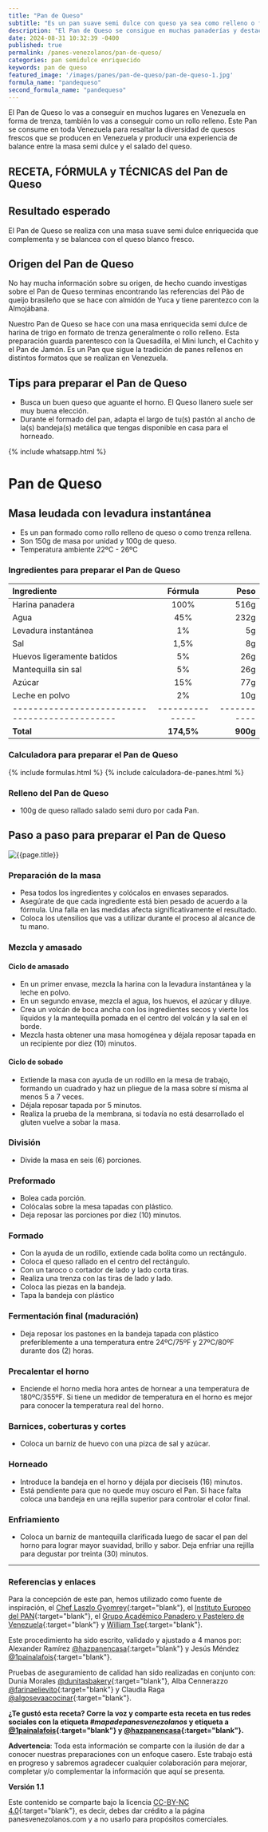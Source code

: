 ```yaml
---
title: "Pan de Queso"
subtitle: "Es un pan suave semi dulce con queso ya sea como relleno o formado en trenza."
description: "El Pan de Queso se consigue en muchas panaderías y destaca el contraste suave, dulce y salado del queso fresco que se produce en venezuela. En muchas escuelas de panadería se enseña en forma de trenza."
date: 2024-08-31 10:32:39 -0400
published: true
permalink: /panes-venezolanos/pan-de-queso/
categories: pan semidulce enriquecido
keywords: pan de queso
featured_image: '/images/panes/pan-de-queso/pan-de-queso-1.jpg'
formula_name: "pandequeso"
second_formula_name: "pandequeso"
---
```


El Pan de Queso lo vas a conseguir en muchos lugares en Venezuela en forma de trenza, también lo vas a conseguir como un rollo relleno. Este Pan se consume en toda Venezuela para resaltar la diversidad de quesos frescos que se producen en Venezuela y producir una experiencia de balance entre la masa semi dulce y el salado del queso.

## RECETA, FÓRMULA y TÉCNICAS del Pan de Queso

## Resultado esperado

El Pan de Queso se realiza con una masa suave semi dulce enriquecida que complementa y se balancea con el queso blanco fresco.

## Origen del Pan de Queso

No hay mucha información sobre su origen, de hecho cuando investigas sobre el Pan de Queso terminas encontrando las referencias del Pão de queijo brasileño que se hace con almidón de Yuca y tiene parentezco con la Almojábana. 

Nuestro Pan de Queso se hace con una masa enriquecida semi dulce de harina de trigo en formato de trenza generalmente o rollo relleno. Esta preparación guarda parentesco con la Quesadilla, el Mini lunch, el Cachito y el Pan de Jamón. Es un Pan que sigue la tradición de panes rellenos en distintos formatos que se realizan en Venezuela.

## Tips para preparar el Pan de Queso

- Busca un buen queso que aguante el horno. El Queso llanero suele ser muy buena elección.
- Durante el formado del pan, adapta el largo de tu(s) pastón al ancho de la(s) bandeja(s) metálica que tengas disponible en casa para el horneado.

{% include whatsapp.html %}

# Pan de Queso

## Masa leudada con levadura instantánea

- Es un pan formado como rollo relleno de queso o como trenza rellena.
- Son 150g de masa por unidad y 100g de queso.
- Temperatura ambiente 22ºC - 26ºC

### Ingredientes para preparar el Pan de Queso

| Ingrediente                                   |    Fórmula    |      Peso |
|:----------------------------------------------|:-------------:|----------:|
| Harina panadera                               |      100%     |      516g |
| Agua                                          |       45%     |      232g |
| Levadura instantánea                          |        1%     |        5g |
| Sal                                           |      1,5%     |        8g |
| Huevos ligeramente batidos                    |        5%     |       26g |
| Mantequilla sin sal                           |        5%     |       26g |
| Azúcar                                        |       15%     |       77g |
| Leche en polvo                                |        2%     |       10g |
| ----------------------------------------------|---------------|-----------|
| **Total**                                     |   **174,5%**  |  **900g** |

### Calculadora para preparar el Pan de Queso

{% include formulas.html %}
{% include calculadora-de-panes.html %}

### Relleno del Pan de Queso

- 100g de queso rallado salado semi duro por cada Pan.

## Paso a paso para preparar el Pan de Queso

<img class="post_image post_image_right" src="{{page.featured_image}}" alt="{{page.title}}">

<div id="preparacion"></div>

### Preparación de la masa

- Pesa todos los ingredientes y colócalos en envases separados.
- Asegúrate de que cada ingrediente está bien pesado de acuerdo a la fórmula. Una falla en las medidas afecta significativamente el resultado.
- Coloca los utensilios que vas a utilizar durante el proceso al alcance de tu mano.

### Mezcla y amasado

#### Ciclo de amasado

- En un primer envase, mezcla la harina con la levadura instantánea y la leche en polvo.
- En un segundo envase, mezcla el agua, los huevos, el azúcar y diluye.
- Crea un volcán de boca ancha con los ingredientes secos y vierte los líquidos y la mantequilla pomada en el centro del volcán y la sal en el borde.
- Mezcla hasta obtener una masa homogénea y déjala reposar tapada en un recipiente por diez (10) minutos.

<div id="sobado"></div>

#### Ciclo de sobado 

- Extiende la masa con ayuda de un rodillo en la mesa de trabajo, formando un cuadrado y haz un pliegue de la masa sobre sí misma al menos 5 a 7 veces.
- Déjala reposar tapada por 5 minutos.
- Realiza la prueba de la membrana, si todavía no está desarrollado el gluten vuelve a sobar la masa.

### División

- Divide la masa en seis (6) porciones.

### Preformado

- Bolea cada porción.
- Colócalas sobre la mesa tapadas con plástico.
- Deja reposar las porciones por diez (10) minutos.

### Formado

- Con la ayuda de un rodillo, extiende cada bolita como un rectángulo.
- Coloca el queso rallado en el centro del rectángulo.
- Con un taroco o cortador de lado y lado corta tiras.
- Realiza una trenza con las tiras de lado y lado.
- Coloca las piezas en la bandeja.
- Tapa la bandeja con plástico

### Fermentación final (maduración)

- Deja reposar los pastones en la bandeja tapada con plástico preferiblemente a una temperatura entre 24ºC/75ºF y 27ºC/80ºF durante dos (2) horas.

### Precalentar el horno

- Enciende el horno media hora antes de hornear a una temperatura de 180ºC/355ºF. Si tiene un medidor de temperatura en el horno es mejor para conocer la temperatura real del horno.

### Barnices, coberturas y cortes

- Coloca un barniz de huevo con una pizca de sal y azúcar.

### Horneado

- Introduce la bandeja en el horno y déjala por dieciseis (16) minutos.
- Está pendiente para que no quede muy oscuro el Pan. Si hace falta coloca una bandeja en una rejilla superior para controlar el color final.

### Enfriamiento

- Coloca un barniz de mantequilla clarificada luego de sacar el pan del horno para lograr mayor suavidad, brillo y sabor. Deja enfriar una rejilla para degustar por treinta (30) minutos.


------

### Referencias y enlaces

Para la concepción de este pan, hemos utilizado como fuente de inspiración, el [Chef Laszlo Gyomrey]{:target="blank"}, el [Instituto Europeo del PAN]{:target="blank"}, el [Grupo Académico Panadero y Pastelero de Venezuela]{:target="blank"} y [William Tse]{:target="blank"}.

Este procedimiento ha sido escrito, validado y ajustado a 4 manos por: Alexander Ramírez [@hazpanencasa]{:target="blank"} y Jesús Méndez [@1painalafois]{:target="blank"}.

Pruebas de aseguramiento de calidad han sido realizadas en conjunto con: Dunia Morales [@dunitasbakery]{:target="blank"}, Alba Cennerazzo [@farinaelievito]{:target="blank"} y Claudia Raga [@algosevaacocinar]{:target="blank"}.

**¿Te gustó esta receta? Corre la voz y comparte esta receta en tus redes sociales con la etiqueta _#mapadepanesvenezolanos_ y etiqueta a [@1painalafois]{:target="blank"} y [@hazpanencasa]{:target="blank"}.**

**Advertencia**: Toda esta información se comparte con la ilusión de dar a conocer nuestras preparaciones con un enfoque casero. Este trabajo está en progreso y sabremos agradecer cualquier colaboración para mejorar, completar y/o complementar la información que aquí se presenta.

__Versión 1.1__

Este contenido se comparte bajo la licencia [CC-BY-NC 4.0](https://creativecommons.org/licenses/by-nc/4.0/deed.es){:target="blank"}, es decir, debes dar crédito a la página panesvenezolanos.com y a no usarlo para propósitos comerciales.

[@hazpanencasa]: https://www.instagram.com/hazpanencasa
[@1painalafois]: https://www.instagram.com/1painalafois
[@dunitasbakery]: https://www.instagram.com/dunitasbakery
[@farinaelievito]: https://www.instagram.com/farinaelievito
[@algosevaacocinar]: https://www.instagram.com/algosevaacocinar
[Instituto Europeo del PAN]: https://escuelaiepan.com/
[Trina Arocha]: https://www.instagram.com/trinaarocha
[Grupo Académico Panadero y Pastelero de Venezuela]: https://gappvzla.com/
[@miropopic]:https://www.instagram.com/miropopiceditor
[Joanther Guacarán]: https://instagram.com/lamamideamy/
[Chef Laszlo Gyomrey]: https://www.youtube.com/@Mirecetadepancom
[Panadero Artesanal]: https://www.instagram.com/panadero_artesanal
[William Tse]: https://www.instagram.com/taosbaker